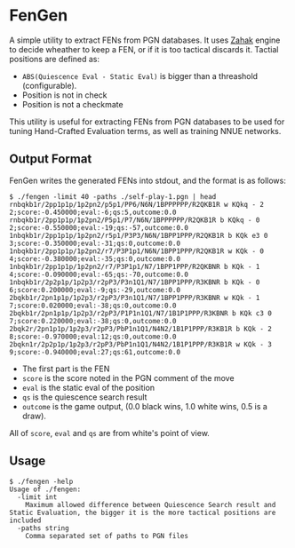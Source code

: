 # FenGen

A simple utility to extract FENs from PGN databases. It uses
[Zahak](https://github.com/amanjpro/zahak) engine to decide wheather to keep a
FEN, or if it is too tactical discards it. Tactial positions are defined as:

- `ABS(Quiescence Eval - Static Eval)` is bigger than a threashold (configurable).
- Position is not in check
- Position is not a checkmate

This utility is useful for extracting FENs from PGN databases to be used for
tuning Hand-Crafted Evaluation terms, as well as training NNUE networks.

## Output Format

FenGen writes the generated FENs into stdout, and the format is as follows:

```
$ ./fengen -limit 40 -paths ./self-play-1.pgn | head
rnbqkb1r/2pp1p1p/1p2pn2/p5p1/PP6/N6N/1BPPPPPP/R2QKB1R w KQkq - 2 2;score:-0.450000;eval:-6;qs:5,outcome:0.0
rnbqkb1r/2pp1p1p/1p2pn2/P5p1/P7/N6N/1BPPPPPP/R2QKB1R b KQkq - 0 2;score:-0.550000;eval:-19;qs:-57,outcome:0.0
1nbqkb1r/2pp1p1p/1p2pn2/r5p1/P3P3/N6N/1BPP1PPP/R2QKB1R b KQk e3 0 3;score:-0.350000;eval:-31;qs:0,outcome:0.0
1nbqkb1r/2pp1p1p/1p2pn2/r7/P3P1p1/N6N/1BPP1PPP/R2QKB1R w KQk - 0 4;score:-0.380000;eval:-35;qs:0,outcome:0.0
1nbqkb1r/2pp1p1p/1p2pn2/r7/P3P1p1/N7/1BPP1PPP/R2QKBNR b KQk - 1 4;score:-0.090000;eval:-65;qs:-70,outcome:0.0
1nbqkb1r/2p2p1p/1p2p3/r2pP3/P3n1Q1/N7/1BPP1PPP/R3KBNR b KQk - 0 6;score:0.200000;eval:-9;qs:-29,outcome:0.0
2bqkb1r/2pn1p1p/1p2p3/r2pP3/P3n1Q1/N7/1BPP1PPP/R3KBNR w KQk - 1 7;score:0.020000;eval:-38;qs:0,outcome:0.0
2bqkb1r/2pn1p1p/1p2p3/r2pP3/P1P1n1Q1/N7/1B1P1PPP/R3KBNR b KQk c3 0 7;score:0.220000;eval:-38;qs:0,outcome:0.0
2bqk2r/2pn1p1p/1p2p3/r2pP3/PbP1n1Q1/N4N2/1B1P1PPP/R3KB1R b KQk - 2 8;score:-0.970000;eval:12;qs:0,outcome:0.0
2bqkn1r/2p2p1p/1p2p3/r2pP3/PbP1n1Q1/N4N2/1B1P1PPP/R3KB1R w KQk - 3 9;score:-0.940000;eval:27;qs:61,outcome:0.0
```

- The first part is the FEN
- `score` is the score noted in the PGN comment of the move
- `eval` is the static eval of the position
- `qs` is the quiescence search result
- `outcome` is the game output, (0.0 black wins, 1.0 white wins, 0.5 is a draw).

All of `score`, `eval` and `qs` are from white's point of view.

## Usage

```
$ ./fengen -help
Usage of ./fengen:
  -limit int
    Maximum allowed difference between Quiescence Search result and Static Evaluation, the bigger it is the more tactical positions are included
  -paths string
    Comma separated set of paths to PGN files
```
